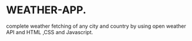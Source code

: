 # WEATHER-APP.
complete weather fetching of any city and country by using open weather API and HTML ,CSS and Javascript.
